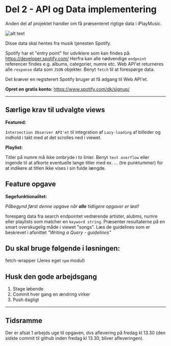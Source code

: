 # Del 2 - API og Data implementering

Anden del af projektet handler om få præsenteret rigtige data i iPlayMusic.

![alt text](https://github.com/rts-cmk-wuhf02/iplaymusic-TroelsAgergaard/blob/master/SpotifyAPI.png "Spotify API")

Disse data skal hentes fra musik tjenesten Spotify. 

Spotify har et "entry point" for udviklere som kan findes på: https://developer.spotify.com/ Herfra kan alle nødvendige ```endpoint``` referencer findes e.g. albums, categorier, numre etc. Web API'et returneres alle ```response``` data som ```JSON``` objekter. Benyt ```fetch``` til at forespørge data.

Det kræver en registerert Spotify bruger at få adgang til Web API'et.

**Opret en gratis konto:** https://www.spotify.com/dk/signup/

---

## Særlige krav til udvalgte views

**Featured:**

```Intersection Observer API'et``` til integration af ```Lazy-loading``` af billeder og indhold i takt med at det scrolles ned i viewet.

**Playlist:**

Titler på numre må ikke ombryde i to linier. Benyt ```text overflow``` eller ingende til at afkorte eventuelle lange titler med ex. ... (tre punktummer) for at indikere at titlen ikke vises i sin fulde længde.

## Feature opgave 
**Søgefunktionalitet:**

*Påbegynd først denne opgave når **alle** tidligere opgaver er løst!*

forespørg data fra search endpointet vedrørende artister, alubms, numre eller playlists som matcher en ```keyword string```. Præsenter resultaterne på en smart overskugelig måde i viewet "songs". Læs de guidelines som er beskrevet i afsnittet *"Writing a Query - guidelines"*

## Du skal bruge følgende i løsningen:

fetch-wrapper (Jeres eget ```npm``` modul)

## Husk den gode arbejdsgang
1. Stage løbende
2. Commit hver gang en ændring virker
3. Push dagligt

---

## Tidsramme
Der er afsat 1 arbejds uge til opgaven, dvs aflevering på fredag kl 13.30 (den sidste commit til github inden fredag kl 13.30, bliver afleveringen).
